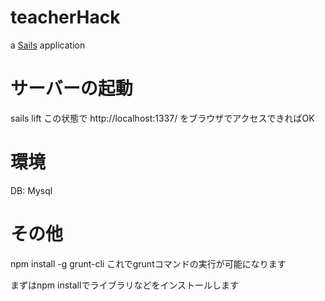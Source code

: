 # teacherHack

a [Sails](http://sailsjs.org) application

# サーバーの起動
sails lift
この状態で
http://localhost:1337/
をブラウザでアクセスできればOK

# 環境
DB: Mysql

# その他
npm install -g grunt-cli
これでgruntコマンドの実行が可能になります

まずはnpm installでライブラリなどをインストールします
